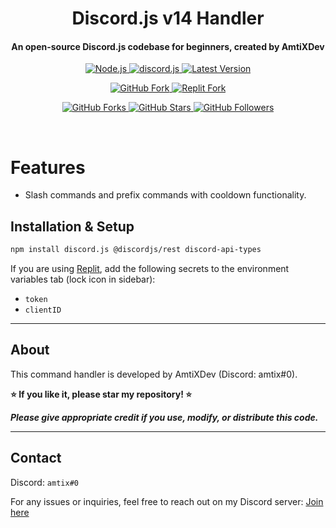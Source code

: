 
<h1 align="center">
   Discord.js v14 Handler
</h1>

<h4 align="center">
   An open-source Discord.js codebase for beginners, created by AmtiXDev
</h4>

<p align="center">
   <a href="https://nodejs.org/en/download/">
      <img src="https://img.shields.io/badge/node-^v20.11.0-purple?style=for-the-badge" alt="Node.js">
   </a>
   <a href="https://github.com/discordjs/discord.js/">
      <img src="https://img.shields.io/badge/discord.js-v14-purple?style=for-the-badge" alt="discord.js">
   </a>
   <a href="https://github.com/lifeisunusefull/Discord.js-v14-Handler">
      <img src="https://img.shields.io/badge/version-latest-purple?style=for-the-badge" alt="Latest Version">
   </a>
</p>

<p align="center">
   <a href="https://github.com/lifeisunusefull/Discord.js-v14-Handler/fork">
      <img src="https://img.shields.io/badge/Fork-GitHub-purple?logo=github&logoColor=white&style=for-the-badge" alt="GitHub Fork">
   </a>
   <a href="https://replit.com/@AmtiXDev/Discordjs-v14-Handler">
      <img src="https://img.shields.io/badge/Fork-Replit-purple?logo=replit&logoColor=white&style=for-the-badge" alt="Replit Fork">
   </a>
</p>

<p align="center">
   <a href="https://github.com/lifeisunusefull/Discord.js-v14-Handler">
      <img src="https://img.shields.io/github/forks/lifeisunusefull/Discord.js-v14-Handler?logo=github&style=social" alt="GitHub Forks">
   </a>
   <a href="https://github.com/lifeisunusefull/Discord.js-v14-Handler">
      <img src="https://img.shields.io/github/stars/lifeisunusefull/Discord.js-v14-Handler?label=Stars&logo=github&style=social" alt="GitHub Stars">
   </a>
   <a href="https://github.com/lifeisunusefull">
      <img src="https://img.shields.io/github/followers/lifeisunusefull?label=Follow&logo=github&style=social" alt="GitHub Followers">
   </a>
</p>

<br>

# Features

- Slash commands and prefix commands with cooldown functionality.

## Installation & Setup

```bash
npm install discord.js @discordjs/rest discord-api-types
```

If you are using [Replit](https://replit.com/), add the following secrets to the environment variables tab (lock icon in sidebar):

- `token`
- `clientID`

---

## About

This command handler is developed by AmtiXDev (Discord: amtix#0).

**⭐ If you like it, please star my repository! ⭐**

_**Please give appropriate credit if you use, modify, or distribute this code.**_

---

## Contact

Discord: `amtix#0`

For any issues or inquiries, feel free to reach out on my Discord server: [Join here](https://discord.gg/FqceHDU8QP)
